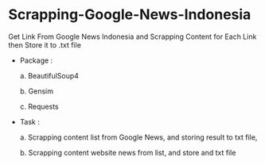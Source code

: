 # Scrapping-Google-News-Indonesia

Get Link From Google News Indonesia and Scrapping Content for Each Link then Store it to .txt file

- Package : 

  a. BeautifulSoup4
  
  b. Gensim
  
  c. Requests
  
- Task : 

  a. Scrapping content list from Google News, and storing result to txt file,

  b. Scrapping content website news from list, and store and txt file
